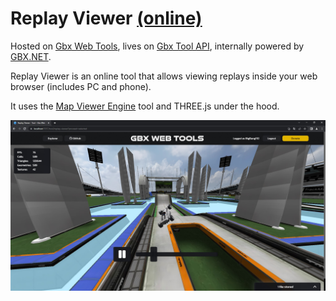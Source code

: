 # Replay Viewer [(online)](https://gbx.bigbang1112.cz/tool/replay-viewer)

Hosted on [Gbx Web Tools](https://github.com/bigbang1112-cz/gbx), lives on [Gbx Tool API](https://github.com/bigbang1112-cz/gbx-tool-api), internally powered by [GBX.NET](https://github.com/BigBang1112/gbx-net).

Replay Viewer is an online tool that allows viewing replays inside your web browser (includes PC and phone).

It uses the [Map Viewer Engine](https://github.com/bigbang1112-cz/map-viewer-engine) tool and THREE.js under the hood.

![Replay Viewer Web UI](ReplayViewerWebUI.jpg "ReplayViewerWebUI")
